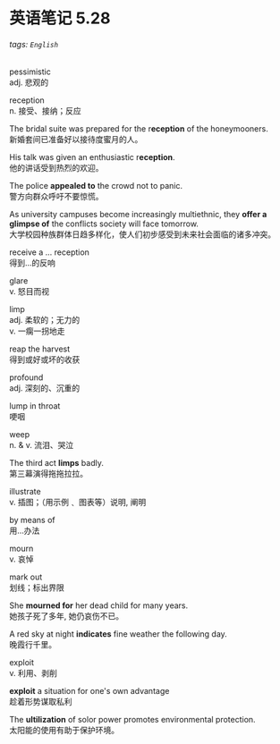 # 英语笔记 5.28

###### tags: `English`

pessimistic  
adj. 悲观的

reception  
n. 接受、接纳；反应

The bridal suite was prepared for the r**eception** of the honeymooners.  
新婚套间已准备好以接待度蜜月的人。

His talk was given an enthusiastic r**eception**.  
他的讲话受到热烈的欢迎。

The police **appealed to** the crowd not to panic.  
警方向群众呼吁不要惊慌。

As university campuses become increasingly multiethnic, they **offer a glimpse of** the conflicts society will face tomorrow.  
大学校园种族群体日趋多样化，使人们初步感受到未来社会面临的诸多冲突。

receive a ... reception  
得到...的反响

glare  
v. 怒目而视

limp  
adj. 柔软的；无力的  
v. 一瘸一拐地走

reap the harvest  
得到或好或坏的收获

profound  
adj. 深刻的、沉重的

lump in throat  
哽咽

weep  
n. & v. 流泪、哭泣

The third act **limps** badly.  
第三幕演得拖拖拉拉。

illustrate  
v. 插图；（用示例﹑ 图表等）说明, 阐明

by means of  
用...办法

mourn  
v. 哀悼

mark out  
划线；标出界限

She **mourned for** her dead child for many years.  
她孩子死了多年, 她仍哀伤不已。

A red sky at night **indicates** fine weather the following day.  
晚霞行千里。

exploit  
v. 利用、剥削

**exploit** a situation for one's own advantage  
趁着形势谋取私利

The **ultilization** of solor power promotes environmental protection.  
太阳能的使用有助于保护环境。
